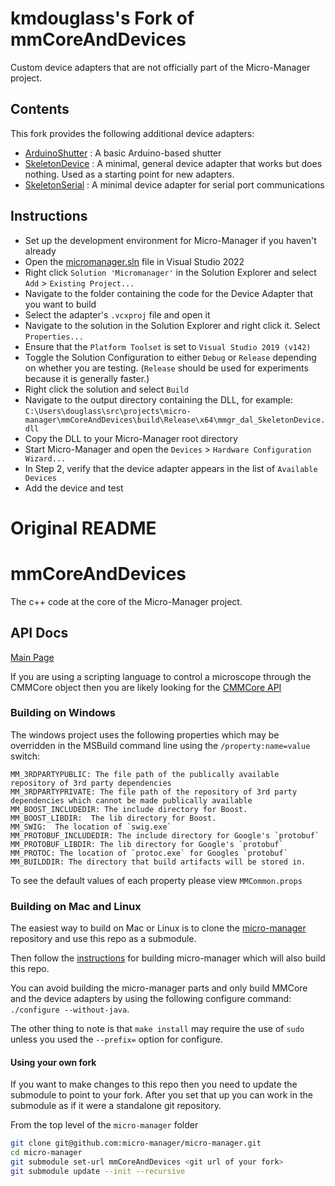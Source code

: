 # kmdouglass's Fork of mmCoreAndDevices
Custom device adapters that are not officially part of the Micro-Manager project.

## Contents

This fork provides the following additional device adapters:

- [ArduinoShutter](DeviceAdapters/ArduinoShutter/) : A basic Arduino-based shutter
- [SkeletonDevice](DeviceAdapters/SkeletonDevice/) : A minimal, general device adapter that works but does nothing. Used as a starting point for new adapters.
- [SkeletonSerial](DeviceAdapters/SkeletonSerial/) : A minimal device adapter for serial port communications

## Instructions

- Set up the development environment for Micro-Manager if you haven't already
- Open the [micromanager.sln](./micromanager.sln) file in Visual Studio 2022
- Right click `Solution 'Micromanager'` in the Solution Explorer and select `Add` > `Existing Project...`
- Navigate to the folder containing the code for the Device Adapter that you want to build
- Select the adapter's `.vcxproj` file and open it
- Navigate to the solution in the Solution Explorer and right click it. Select `Properties...`
- Ensure that the `Platform Toolset` is set to `Visual Studio 2019 (v142)`
- Toggle the Solution Configuration to either `Debug` or `Release` depending on whether you are testing. (`Release` should be used for experiments because it is generally faster.)
- Right click the solution and select `Build`
- Navigate to the output directory containing the DLL, for example: `C:\Users\douglass\src\projects\micro-manager\mmCoreAndDevices\build\Release\x64\mmgr_dal_SkeletonDevice.dll`
- Copy the DLL to your Micro-Manager root directory
- Start Micro-Manager and open the `Devices` > `Hardware Configuration Wizard...`
- In Step 2, verify that the device adapter appears in the list of `Available Devices`
- Add the device and test

# Original README

# mmCoreAndDevices
The c++ code at the core of the Micro-Manager project.

## API Docs
[Main Page](https://micro-manager.org/apidoc/MMCore/latest/index.html)

If you are using a scripting language to control a microscope through the CMMCore object
then you are likely looking for the [CMMCore API](https://micro-manager.org/apidoc/MMCore/latest/class_c_m_m_core.html)

### Building on Windows
The windows project uses the following properties which may be overridden in the MSBuild command line using the `/property:name=value` switch:

    MM_3RDPARTYPUBLIC: The file path of the publically available repository of 3rd party dependencies
    MM_3RDPARTYPRIVATE: The file path of the repository of 3rd party dependencies which cannot be made publically available
    MM_BOOST_INCLUDEDIR: The include directory for Boost.
    MM_BOOST_LIBDIR:  The lib directory for Boost.
    MM_SWIG:  The location of `swig.exe`
    MM_PROTOBUF_INCLUDEDIR: The include directory for Google's `protobuf`
    MM_PROTOBUF_LIBDIR: The lib directory for Google's `protobuf`
    MM_PROTOC: The location of `protoc.exe` for Googles `protobuf`
    MM_BUILDDIR: The directory that build artifacts will be stored in.
	
To see the default values of each property please view `MMCommon.props`

### Building on Mac and  Linux

The easiest way to build on Mac or Linux is to clone the [micro-manager](https://github.com/micro-manager/micro-manager) repository and use this repo as a submodule. 


Then follow the [instructions](https://github.com/micro-manager/micro-manager/blob/main/doc/how-to-build.md#building-on-unix) for building micro-manager which will also build this repo.

You can avoid building the micro-manager parts and only build MMCore and the device adapters by using the following configure command: `./configure --without-java`.

The other thing to note is that `make install` may require the use of `sudo` unless you used the `--prefix=` option for configure.

#### Using your own fork
If you want to make changes to this repo then you need to update the submodule to point to your fork. After you set that up you can work in the submodule as if it were a standalone git repository.

From the top level of the `micro-manager` folder
```bash
git clone git@github.com:micro-manager/micro-manager.git
cd micro-manager
git submodule set-url mmCoreAndDevices <git url of your fork>
git submodule update --init --recursive
```
